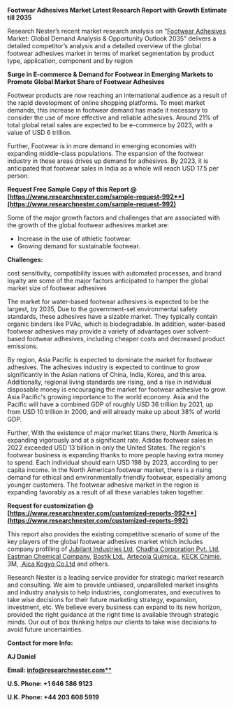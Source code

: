 ﻿**Footwear Adhesives Market Latest Research Report with Growth Estimate till 2035**

Research Nester’s recent market research analysis on “[Footwear Adhesives](https://www.researchnester.com/reports/footwear-adhesives-market/992) Market: Global Demand Analysis & Opportunity Outlook 2035” delivers a detailed competitor’s analysis and a detailed overview of the global footwear adhesives market in terms of market segmentation by product type, application, component and by region

**Surge in E-commerce & Demand for Footwear in Emerging Markets to Promote Global Market Share of   Footwear Adhesives** 

Footwear products are now reaching an international audience as a result of the rapid development of online shopping platforms. To meet market demands, this increase in footwear demand has made it necessary to consider the use of more effective and reliable adhesives. Around 21% of total global retail sales are expected to be e-commerce by 2023, with a value of USD 6 trillion.

Further, Footwear is in more demand in emerging economies with expanding middle-class populations. The expansion of the footwear industry in these areas drives up demand for adhesives. By 2023, it is anticipated that footwear sales in India as a whole will reach USD 17.5 per person.  

**Request Free Sample Copy of this Report @ [https://www.researchnester.com/sample-request-992**](https://www.researchnester.com/sample-request-992)**

Some of the major growth factors and challenges that are associated with the growth of the global footwear adhesives market are:

- Increase in the use of athletic footwear.
- Growing demand for sustainable footwear.

**Challenges:**

cost sensitivity, compatibility issues with automated processes, and brand loyalty are some of the major factors anticipated to hamper the global market size of footwear adhesives  

The market for water-based footwear adhesives is expected to be the largest, by 2035, Due to the government-set environmental safety standards, these adhesives have a sizable market. They typically contain organic binders like PVAc, which is biodegradable. In addition, water-based footwear adhesives may provide a variety of advantages over solvent-based footwear adhesives, including cheaper costs and decreased product emissions.

By region, Asia Pacific is expected to dominate the market for footwear adhesives. The adhesives industry is expected to continue to grow significantly in the Asian nations of China, India, Korea, and this area. Additionally, regional living standards are rising, and a rise in individual disposable money is encouraging the market for footwear adhesive to grow. Asia Pacific's growing importance to the world economy. Asia and the Pacific will have a combined GDP of roughly USD 36 trillion by 2021, up from USD 10 trillion in 2000, and will already make up about 38% of world GDP.

Further, With the existence of major market titans there, North America is expanding vigorously and at a significant rate. Adidas footwear sales in 2022 exceeded USD 13 billion in only the United States. The region's footwear business is expanding thanks to more people having extra money to spend. Each individual should earn USD 198 by 2023, according to per capita income. In the North American footwear market, there is a rising demand for ethical and environmentally friendly footwear, especially among younger customers. The footwear adhesive market in the region is expanding favorably as a result of all these variables taken together.

**Request for customization @ [https://www.researchnester.com/customized-reports-992**](https://www.researchnester.com/customized-reports-992)**

This report also provides the existing competitive scenario of some of the key players of the global footwear adhesives market which includes company profiling of <a name="_hlk142321591"></a>[Jubilant Industries Ltd](https://www.jubilantindustries.com/), [Chadha Corporation Pvt. Ltd](https://www.indiamart.com/pointadhesive/profile.html), [Eastman Chemical Company](https://www.eastman.com/en), [Bostik Ltd.](https://www.bostik.com/global/en/), [Artecola Química.](https://www.artecolaquimica.com.br/home), [KECK Chimie](https://www.keck-chimie.fr/en/our-products/footwear/footwear-adhesives/), 3M, [ Aica Kogyo Co.Ltd](https://www.aica.co.jp/english/) and others.

Research Nester is a leading service provider for strategic market research and consulting. We aim to provide unbiased, unparalleled market insights and industry analysis to help industries, conglomerates, and executives to take wise decisions for their future marketing strategy, expansion, investment, etc. We believe every business can expand to its new horizon, provided the right guidance at the right time is available through strategic minds. Our out of box thinking helps our clients to take wise decisions to avoid future uncertainties.

**Contact for more Info:**

**AJ Daniel**

**Email: [info@researchnester.com**](mailto:info@researchnester.com)**

**U.S. Phone: +1 646 586 9123** 

**U.K. Phone: +44 203 608 5919**




